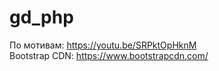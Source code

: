 # gd_php
По мотивам: https://youtu.be/SRPktOpHknM <br>
Bootstrap CDN: https://www.bootstrapcdn.com/
